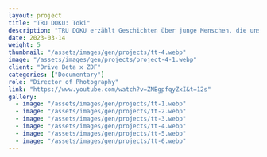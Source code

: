 ```yaml
---
layout: project
title: "TRU DOKU: Toki"
description: "TRU DOKU erzählt Geschichten über junge Menschen, die uns Mut machen in schwierigen Zeiten. Menschen, die sich ihrem Schicksal stellen, Widerstände überwinden und sichtbar machen, was in unserer Welt oft im Verborgenen bleibt."
date: 2023-03-14
weight: 5
thumbnail: "/assets/images/gen/projects/tt-4.webp"
image: "/assets/images/gen/projects/project-4-1.webp"
client: "Drive Beta x ZDF"
categories: ["Documentary"]
role: "Director of Photography"
link: "https://www.youtube.com/watch?v=ZNBgpfqyZxI&t=12s"
gallery:
  - image: "/assets/images/gen/projects/tt-1.webp"
  - image: "/assets/images/gen/projects/tt-2.webp"
  - image: "/assets/images/gen/projects/tt-3.webp"
  - image: "/assets/images/gen/projects/tt-4.webp"
  - image: "/assets/images/gen/projects/tt-5.webp"
  - image: "/assets/images/gen/projects/tt-6.webp"
---
```


